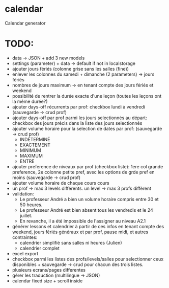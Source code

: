 # calendar

Calendar generator

# TODO:

- data -> JSON + add 3 new models
- settings (parameter) + data -> default if not in localstorage
- ajouter jours fériés (colonne grise sans les salles (fine))
- enlever les colonnes du samedi + dimanche (2 parameters) -> jours fériés
- nombres de jours maximum -> en tenant compte des jours fériés et weekend
- possibilité de rentrer la durée exacte d'une leçon (toutes les leçons ont la même durée?)
- ajouter days-off récurrents par prof: checkbox lundi à vendredi (sauvegarde -> crud prof)
- ajouter days-off par prof parmi les jours selectionnés au départ: checkbox des jours précis dans la liste des jours selectionnés
- ajouter volume horaire pour la selection de dates par prof: (sauvegarde -> crud prof)
  - INDÉTERMINÉ
  - EXACTEMENT
  - MINIMUM
  - MAXIMUM
  - ENTRE
- ajouter preference de niveaux par prof (checkbox liste): 1ere col grande preference, 2e colonne petite pref, avec les options de grde pref en moins (sauvegarde -> crud prof)
- ajouter volume horaire de chaque cours cours
- un prof -> max 3 levels différents. un level -> max 3 profs différent
- validation:
  - Le professeur André a bien un volume horaire compris entre 30 et 50 heures.
  - Le professeur André est bien absent tous les vendredis et le 24 juillet.
  - En revanche, il a été impossible de l'assigner au niveau A2.1
- générer lessons et calendrier à partir de ces infos en tenant compte des weekend, jours fériés généraux et par prof, pause midi, et autres contraintes:
  - calendrier simplifié sans salles ni heures (Julien)
  - calendrier complet
- excel export
- checkbox parmi les listes des profs/levels/salles pour selectionner ceux disponibles + sauvegarde -> crud pour chacun des trois listes.
- plusieurs ecrans/pages differentes
- gérer les traduction (multilingue -> JSON)
- calendar fixed size + scroll inside
